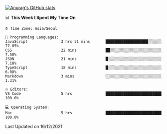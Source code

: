 
<!--
**BHyeonKim/BHyeonKim** is a ✨ _special_ ✨ repository because its `README.md` (this file) appears on your GitHub profile.

Here are some ideas to get you started:

- 🔭 I’m currently working on ...
- 🌱 I’m currently learning ...
- 👯 I’m looking to collaborate on ...
- 🤔 I’m looking for help with ...
- 💬 Ask me about ...
- 📫 How to reach me: ...
- 😄 Pronouns: ...
- ⚡ Fun fact: ...
-->
[![Anurag's GitHub stats](https://github-readme-stats.vercel.app/api?username=BHyeonKim&show_icons=true&theme=dark)
](https://github.com/anuraghazra/github-readme-stats)
<!--START_SECTION:waka-->
📊 **This Week I Spent My Time On** 

```text
⌚︎ Time Zone: Asia/Seoul

💬 Programming Languages: 
JavaScript               3 hrs 51 mins       ███████████████████░░░░░░   77.05% 
CSS                      22 mins             ██░░░░░░░░░░░░░░░░░░░░░░░   7.58% 
JSON                     21 mins             █░░░░░░░░░░░░░░░░░░░░░░░░   7.18% 
TypeScript               18 mins             █░░░░░░░░░░░░░░░░░░░░░░░░   6.08% 
Markdown                 3 mins              ░░░░░░░░░░░░░░░░░░░░░░░░░   1.31%

🔥 Editors: 
VS Code                  5 hrs               █████████████████████████   100.0%

💻 Operating System: 
Mac                      5 hrs               █████████████████████████   100.0%

```


 Last Updated on 16/12/2021
<!--END_SECTION:waka-->

